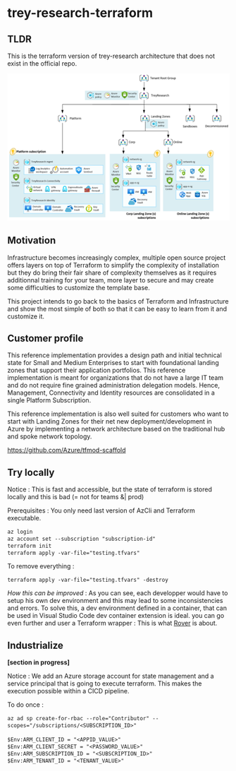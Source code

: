 # trey-research-terraform

## TLDR

This is the terraform version of trey-research architecture that does not exist in the official repo.

![Trey-research-schema](docs\trey-research-schema.png)

## Motivation

Infrastructure becomes increasingly complex, multiple open source project offers layers on top of Terraform to simplify the complexity of installation but they do bring their fair share of complexity themselves as it requires additionnal training for your team, more layer to secure  and may create some difficulties to customize the template base.

This project intends to go back to the basics of Terraform and Infrastructure and show the most simple of both so that it can be easy to learn from it and customize it. 

## Customer profile

This reference implementation provides a design path and initial technical state for Small and Medium Enterprises to start with foundational landing zones that support their application portfolios. This reference implementation is meant for organizations that do not have a large IT team and do not require fine grained administration delegation models. Hence, Management, Connectivity and Identity resources are consolidated in a single Platform Subscription.

This reference implementation is also well suited for customers who want to start with Landing Zones for their net new deployment/development in Azure by implementing a network architecture based on the traditional hub and spoke network topology.

https://github.com/Azure/tfmod-scaffold

## Try locally

Notice : This is fast and accessible, but the state of terraform is stored locally and this is bad (= not for teams &| prod)

Prerequisites : You only need last version of AzCli and Terraform executable.

```
az login
az account set --subscription "subscription-id"
terraform init
terraform apply -var-file="testing.tfvars"
```

To remove everything :

```
terraform apply -var-file="testing.tfvars" -destroy
```

*How this can be improved* : As you can see, each developper would have to setup his own dev environment and this may lead to some inconsistencies and errors. To solve this, a dev environment defined in a container, that can be used in Visual Studio Code dev container extension is ideal. you can go even further and user a Terraform wrapper : This is what [Rover](https://learn.microsoft.com/en-us/azure/cloud-adoption-framework/ready/landing-zone/terraform-landing-zone#rover) is about.

## Industrialize

__[section in progress]__

Notice : We add an Azure storage account for state management and a service principal that is going to execute terraform. This makes the execution possible within a CICD pipeline.

To do once : 
```
az ad sp create-for-rbac --role="Contributor" --scopes="/subscriptions/<SUBSCRIPTION_ID>"

$Env:ARM_CLIENT_ID = "<APPID_VALUE>"
$Env:ARM_CLIENT_SECRET = "<PASSWORD_VALUE>"
$Env:ARM_SUBSCRIPTION_ID = "<SUBSCRIPTION_ID>"
$Env:ARM_TENANT_ID = "<TENANT_VALUE>"
```
